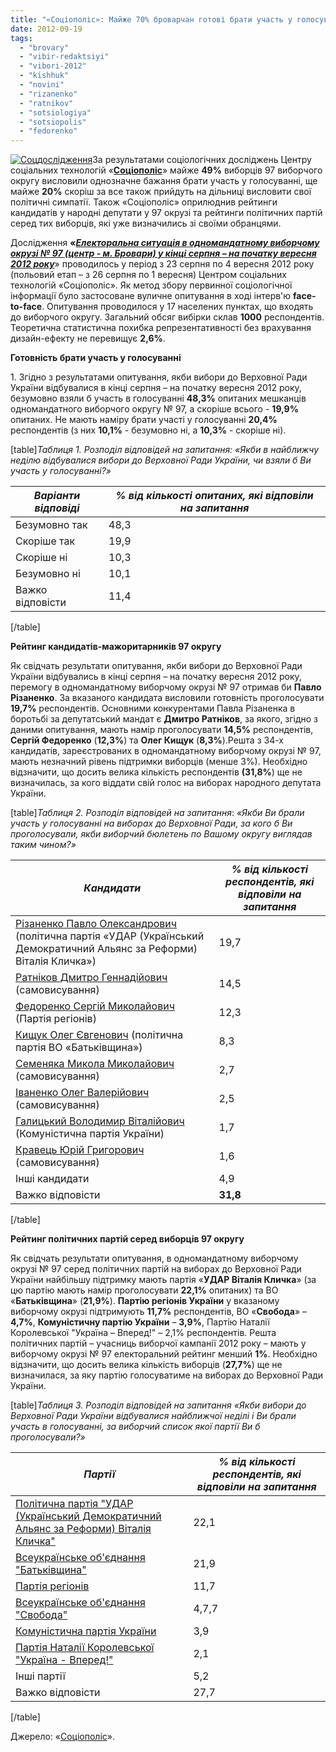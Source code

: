 ```yaml
---
title: "«Соціополіс»: Майже 70% броварчан готові брати участь у голосуванні на виборах-2012"
date: 2012-09-19
tags: 
  - "brovary"
  - "vibir-redaktsiyi"
  - "vibori-2012"
  - "kishhuk"
  - "novini"
  - "rizanenko"
  - "ratnikov"
  - "sotsiologiya"
  - "sotsiopolis"
  - "fedorenko"
---
```


[![](https://mpz.brovary.org/wp-content/uploads/2012/09/Sotsdoslidzhennya.jpg "Соцдослідження")](https://mpz.brovary.org/wp-content/uploads/2012/09/Sotsdoslidzhennya.jpg)За результатами соціологічних досліджень Центру соціальних технологій «**[Соціополіс](http://sociopolis.com.ua)**» майже **49%** виборців 97 виборчого округу висловили однозначне бажання брати участь у голосуванні, ще майже **20%** скоріш за все також прийдуть на дільниці висловити свої політичні симпатії. Також «Соціополіс» оприлюднив рейтинги кандидатів у народні депутати у 97 окрузі та рейтинги політичних партій серед тих виборців, які уже визначились зі своїми обранцями.

Дослідження **«_[Електоральна ситуація в одномандатному виборчому окрузі № 97 (центр - м. Бровари) у кінці серпня – на початку вересня 2012 року](http://sociopolis.com.ua/Research/Message/?id=373&type)_**» проводилось у період з 23 серпня по 4 вересня 2012 року (польовий етап – з 26 серпня по 1 вересня) Центром соціальних технологій «Соціополіс». Як метод збору первинної соціологічної інформації було застосоване вуличне опиту­ван­ня в ході інтерв'ю **face-to-face**. Опитування проводилося у 17 населених пунктах, що входять до виборчого округу. Загальний обсяг вибірки склав **1000** респондентів. Теоре­тична статис­тична похибка репрезен­тативності без врахування дизайн-ефекту не перевищує **2,6%**.

**Готовність брати участь у голосуванні**

1\. Згідно з результатами опитування, якби вибори до Верховної Ради України відбува­лися в кінці серпня – на початку вересня 2012 року, безумовно взяли б участь в голосуванні **48,3%** опитаних мешканців одномандатного виборчого округу № 97, а скоріше всього - **19,9%** опитаних. Не мають наміру брати участі у голосуванні **20,4%** респондентів (з них **10,1%** - безумовно ні, а **10,3%** - скоріше ні).

\[table\]_Таблиця 1. Розподіл відповідей на запитання:_ _«Якби в найближчу неділю_ _відбувалися вибори до Верховної Ради України, чи взяли б Ви участь у голосуванні?»_

| **_Варіанти відповіді_** | **_% від кількості опитаних,_** **_які відповіли на запитання_** |
| --- | --- |
| Безумовно так | 48,3 |
| Скоріше так | 19,9 |
| Скоріше ні | 10,3 |
| Безумовно ні | 10,1 |
| Важко відповісти | 11,4 |

\[/table\]

**Рейтинг кандидатів-мажоритарників 97 округу** 

Як свідчать результати опитування, якби вибори до Верховної Ради України відбу­вались в кінці серпня – на початку вересня 2012 року, перемогу в одномандатному виборчому окрузі № 97 отримав би **Павло Різаненко**. За вказаного кандидата висловили готовність проголо­сувати **19,7%** респондентів. Основними конкурентами Павла Різаненка в боротьбі за депутатський мандат є **Дмитро Ратніков**, за якого, згідно з даними опитування, мають намір проголосувати **14,5%** респондентів, **Сергій Федоренко** (**12,3%**) та **Олег Кищук** (**8,3%**).Решта з 34-х кандидатів, зареєстрованих в одномандатному виборчому окрузі № 97, мають незначний рівень підтримки виборців (менше 3%). Необхідно відзначити, що досить велика кількість респондентів **(31,8%**) ще не визначилась, за кого віддати свій голос на виборах народного депутата України.

\[table\]_Таблиця 2. Розподіл відповідей на запитання_: _«Якби Ви брали участь_ _у голосуванні на виборах до Верховної Ради, за кого б Ви проголосували, якби виборчий бюлетень по Вашому округу виглядав таким чином?»_

| **_Кандидати_** | **_% від кількості рес­­пондентів, які відпо­віли на запитання_** |
| --- | --- |
| [Різаненко Павло Олександрович](http://www.cvk.gov.ua/pls/vnd2012/WP407?PT001F01=900&pf7201=2977) (політична партія «УДАР (Український Демократичний Альянс за Реформи) Віталія Кличка») | 19,7 |
| [Ратніков Дмитро Геннадійович](http://www.cvk.gov.ua/pls/vnd2012/WP407?PT001F01=900&pf7201=1032) (самовисування) | 14,5 |
| [Федоренко Сергій Миколайович](http://www.cvk.gov.ua/pls/vnd2012/WP407?PT001F01=900&pf7201=1729) (Партія регіонів) | 12,3 |
| [Кищук Олег Євгенович](http://www.cvk.gov.ua/pls/vnd2012/WP407?PT001F01=900&pf7201=2126) (політична партія ВО «Батьківщина») | 8,3 |
| [Семеняка Микола Миколайович](http://www.cvk.gov.ua/pls/vnd2012/WP407?PT001F01=900&pf7201=784) (самовисування) | 2,7 |
| [Іваненко Олег Валерійович](http://www.cvk.gov.ua/pls/vnd2012/WP407?PT001F01=900&pf7201=7) (самовисування) | 2,5 |
| [Галицький Володимир Віталійович](http://www.cvk.gov.ua/pls/vnd2012/WP407?PT001F01=900&pf7201=605) (Комуністична партія України) | 1,7 |
| [Кравець Юрій Григорович](http://www.cvk.gov.ua/pls/vnd2012/WP407?PT001F01=900&pf7201=6330) (самовисування) | 1,6 |
| Інші кандидати | 4,9 |
| Важко відповісти | **31,8** |

\[/table\]

**Рейтинг політичних партій серед виборців 97 округу**

Як свідчать результати опитування, в одномандатному виборчому окрузі № 97 серед політичних партій на виборах до Верховної Ради України найбільшу підтримку мають партія «**УДАР Віталія Кличка**» (за цю партію мають намір проголосувати **22,1%** опитаних) та ВО «**Батьківщина**» (**21,9%**). **Партію регіонів України** у вказаному виборчому окрузі підтримують **11,7%** респондентів, ВО «**Свобода**» – **4,7%**, **Комуністичну партію України** – **3,9%**, Партію Наталії Королевської "Україна – Вперед!" – 2,1% респондентів. Решта політичних партій – учасниць виборчої кампанії 2012 року – мають у виборчому окрузі № 97 електо­раль­ний рейтинг менший **1%**. Необхідно відзначити, що досить велика кількість виборців (**27,7%**) ще не визначилася, за яку партію голосуватиме на виборах до Верховної Ради України.

\[table\]_Таблиця 3. Розподіл відповідей на запитання_ _«Якби вибори до Верховної Ради України відбувалися найближчої неділі і Ви брали участь в голосуванні, за виборчий список якої партії Ви б проголосували?»_

| **_Партії_** | **_% від кількості_** **_респондентів, які відповіли на запитання_** |
| --- | --- |
| [Політична партія "УДАР (Український Демо­кратичний Альянс за Реформи) Віталія Кличка"](http://www.cvk.gov.ua/pls/vnd2012/WP502?PT001F01=900&pf7171=55) | 22,1 |
| [Всеукраїнське об'єднання "Батьківщина"](http://www.cvk.gov.ua/pls/vnd2012/WP502?PT001F01=900&pf7171=52) | 21,9 |
| [Партія регіонів](http://www.cvk.gov.ua/pls/vnd2012/WP502?PT001F01=900&pf7171=50) | 11,7 |
| [Всеукраїнське об'єднання "Свобода"](http://www.cvk.gov.ua/pls/vnd2012/WP502?PT001F01=900&pf7171=71) | 4,7,7 |
| [Комуністична партія України](http://www.cvk.gov.ua/pls/vnd2012/WP502?PT001F01=900&pf7171=11) | 3,9 |
| [Партія Наталії Королевської "Україна - Вперед!"](http://www.cvk.gov.ua/pls/vnd2012/WP502?PT001F01=900&pf7171=93) | 2,1 |
| Інші партії | 5,2 |
| Важко відповісти | 27,7 |

\[/table\]

Джерело: «[Соціополіс](http://sociopolis.com.ua/Research/Message/?id=373&type)».
